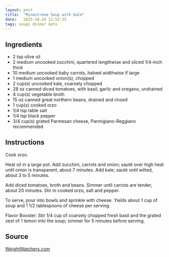 ```yaml
---
layout: post
title:  "Minestrone Soup with Kale"
date:   2015-10-24 12:52:35
tags: soups dinner keto
---
```


Ingredients
-----------
- 2 tsp olive oil
- 2 medium uncooked zucchini, quartered lengthwise and sliced 1/4-inch thick
- 10 medium uncooked baby carrots, halved widthwise if large
- 1 medium uncooked onion(s), chopped
- 2 cup(s) uncooked kale, coarsely chopped
- 28 oz canned diced tomatoes, with basil, garlic and oregano, undrained
- 4 cup(s) vegetable broth
- 15 oz canned great northern beans, drained and rinsed
- 1 cup(s) cooked orzo
- 1/4 tsp table salt
- 1/4 tsp black pepper
- 3/4 cup(s) grated Parmesan cheese, Parmigiano-Reggiano recommended

Instructions
------------

Cook orzo.

Heat oil in a large pot. Add zucchini, carrots and onion; sauté over high heat
until onion is transparent, about 7 minutes. Add kale; sauté until wilted,
about 3 to 5 minutes.

Add diced tomatoes, broth and beans. Simmer until carrots are tender, about 20
minutes. Stir in cooked orzo, salt and pepper.

To serve, pour into bowls and sprinkle with cheese. Yields about 1 cup of soup
and 1 1/2 tablespoons of cheese per serving.

Flavor Booster: Stir 1/4 cup of coarsely chopped fresh basil and the grated
zest of 1 lemon into the soup; simmer for 5 minutes before serving.

Source
------
[WeightWatchers.com](http://www.weightwatchers.com/food/rcp/RecipePage.aspx?recipeId=95041)

